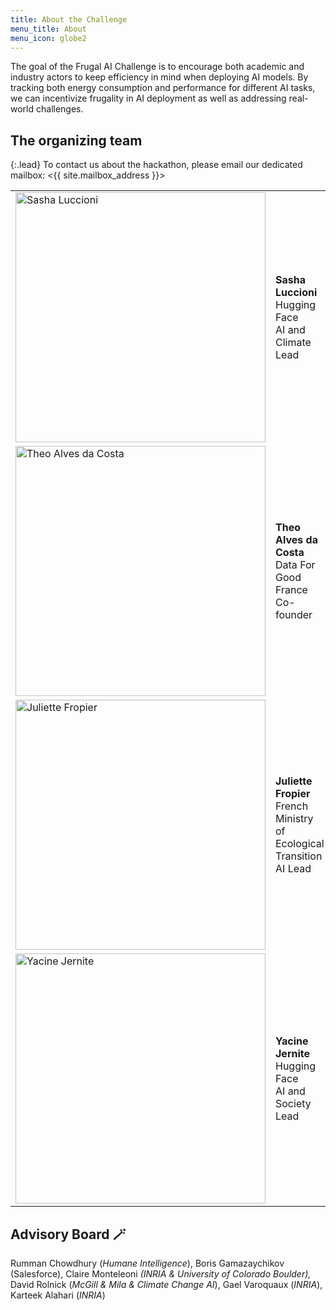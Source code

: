 ```yaml
---
title: About the Challenge
menu_title: About
menu_icon: globe2
---
```


The goal of the Frugal AI Challenge is to encourage both academic and industry actors to keep efficiency in mind when deploying AI models. By tracking both energy consumption and performance for different AI tasks, we can incentivize frugality in AI deployment as well as addressing real-world challenges.

## The organizing team

{:.lead}
To contact us about the hackathon, please email our dedicated mailbox:
<{{ site.mailbox_address }}>

<table class="team-list">
    <tr>
        <td>
            <img alt="Sasha Luccioni" src="https://github.com/user-attachments/assets/d89d9499-cc44-4249-9e32-88cbb66612d3" width="400" >
        </td>
        <td>
            <strong>Sasha Luccioni</strong>
            <span class="profile-links">
                <a title="Website" href="https://sashaluccioni.com/"><i class="bi bi-globe2"></i></a>
                <a title="Twitter" href="https://twitter.com/SashaMTL"><i class="bi bi-twitter"></i></a>
            </span>
            <br>Hugging Face
            <br> AI and Climate Lead
        </td>
    </tr>
    <tr>
        <td>
            <img alt="Theo Alves da Costa" src="https://github.com/user-attachments/assets/574b4b89-eee0-4b49-ab16-0db00e11897f" width="400" >
        </td>
        <td>
            <strong>Theo Alves da Costa </strong>
            <br>Data For Good France
            <br> Co-founder
        </td>
    </tr>
    <tr>
        <td>
            <img alt="Juliette Fropier" src="https://github.com/user-attachments/assets/06bc49da-264c-4f07-bd44-6a8b9679b464" width="400" >
        </td>
        <td>
            <strong>Juliette Fropier</strong>
            <br>French Ministry of Ecological Transition
            <br> AI Lead 
        </td>
    </tr>
    <tr>
        <td>
            <img alt="Yacine Jernite" src="https://github.com/user-attachments/assets/f80755bf-d882-49a0-9ce9-29e8f8954652" width="400" >
        </td>
        <td>
            <strong>Yacine Jernite</strong>
            <br> Hugging Face
            <br> AI and Society Lead
        </td>
    </tr>
</table>

## Advisory Board 🪄

Rumman Chowdhury (*Humane Intelligence*), Boris Gamazaychikov (Salesforce), Claire Monteleoni *(INRIA & University of Colorado Boulder),* David Rolnick (*McGill & Mila & Climate Change AI*), Gael Varoquaux (*INRIA*), Karteek Alahari (*INRIA*)
